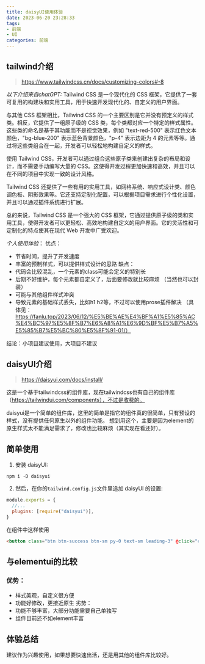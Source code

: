 ```yaml
---
title: daisyUI使用体验
date: 2023-06-20 23:28:33
tags: 
- 前端 
- UI
categories: 前端
---
```

## tailwind介绍
> https://www.tailwindcss.cn/docs/customizing-colors#-8

*以下介绍来自chatGPT:*
Tailwind CSS 是一个现代化的 CSS 框架，它提供了一套可复用的构建块和实用工具，用于快速开发现代化的、自定义的用户界面。

与其他 CSS 框架相比，Tailwind CSS 的一个主要区别是它并没有预定义的样式类。相反，它提供了一组原子级的 CSS 类，每个类都对应一个特定的样式属性。这些类的命名是基于其功能而不是视觉效果，例如 "text-red-500" 表示红色文本颜色，"bg-blue-200" 表示蓝色背景颜色，"p-4" 表示边距为 4 的元素等等。通过将这些类组合在一起，开发者可以轻松地构建自定义的样式。

使用 Tailwind CSS，开发者可以通过组合这些原子类来创建出复杂的布局和设计，而不需要手动编写大量的 CSS。这使得开发过程更加快速和高效，并且可以在不同的项目中实现一致的设计风格。

Tailwind CSS 还提供了一些有用的实用工具，如网格系统、响应式设计类、颜色调色板、阴影效果等。它还支持定制化配置，可以根据项目需求进行个性化设置，并且可以通过插件系统进行扩展。

总的来说，Tailwind CSS 是一个强大的 CSS 框架，它通过提供原子级的类和实用工具，使得开发者可以更轻松、高效地构建自定义的用户界面。它的灵活性和可定制化的特点使其在现代 Web 开发中广受欢迎。

*个人使用体验*：
优点：
- 节省时间，提升了开发速度
- 丰富的预制样式，可以提供样式设计的思路
缺点：
- 代码会比较混乱，一个元素的class可能会定义的特别长
- 后期不好维护，每个元素都自定义了，后面要修改就比较麻烦 （当然也可以封装）
- 可能与其他组件样式冲突
- 导致元素的基础样式丢失，比如h1 h2等，不过可以使用prose插件解决 （具体见：https://fanlu.top/2023/06/12/%E5%BE%AE%E4%BF%A1%E5%85%AC%E4%BC%97%E5%8F%B7%E6%A8%A1%E6%9D%BF%E5%B7%A5%E5%85%B7%E5%BC%80%E5%8F%91-01/）

结论：小项目建议使用，大项目不建议

## daisyUI介绍
> https://daisyui.com/docs/install/

这是一个基于tailwindcss的组件库，现在tailwindcss也有自己的组件库（https://tailwindui.com/components），不过是收费的。

daisyui是一个简单的组件库，这里的简单是指它的组件真的很简单，只有预设的样式，没有提供任何原生以外的组件功能。
想到用这个，主要是因为element的原生样式太不能满足需求了，修改也比较麻烦（其实现在看还好）。

## 简单使用
1. 安装 daisyUI:

```undefined
npm i -D daisyui
```

2. 然后，在你的`tailwind.config.js`文件里追加 daisyUI 的设置:

```js
module.exports = {
  //...
  plugins: [require("daisyui")],
}
```

在组件中这样使用
```html
<button class="btn btn-success btn-sm py-0 text-sm leading-3" @click="copy">复制</button>
```

## 与elementui的比较
### 优势：
- 样式美观，自定义很方便
- 功能好修改，更接近原生
劣势：
- 功能不够丰富，大部分功能需要自己单独写
- 组件目前还不如element丰富


## 体验总结
建议作为兴趣使用，如果想要快速出活，还是用其他的组件库比较好。